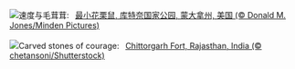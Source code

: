 ![](https://www.bing.com/th?id=OHR.AutumnChipmunk_ZH-CN6224482683_UHD.jpg&w=1000)速度与毛茸茸:&nbsp;&ensp;[最小花栗鼠, 库特奈国家公园, 蒙大拿州, 美国 (© Donald M. Jones/Minden Pictures)](https://www.bing.com/th?id=OHR.AutumnChipmunk_ZH-CN6224482683_UHD.jpg)
<br><br/>
![](https://www.bing.com/th?id=OHR.FortChittorgarh_EN-US9184486139_UHD.jpg&w=1000)Carved stones of courage:&nbsp;&ensp;[Chittorgarh Fort, Rajasthan, India (© chetansoni/Shutterstock)](https://www.bing.com/th?id=OHR.FortChittorgarh_EN-US9184486139_UHD.jpg)
<br><br/>
